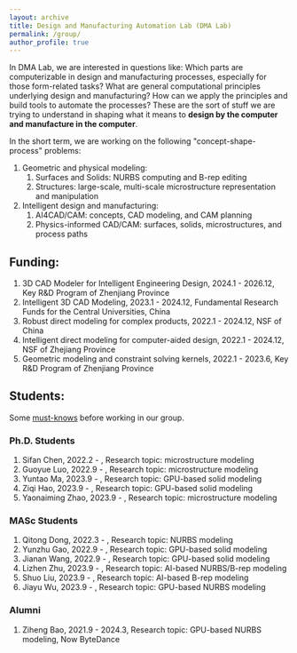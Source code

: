 ```yaml
---
layout: archive
title: Design and Manufacturing Automation Lab (DMA Lab)
permalink: /group/
author_profile: true
---
```


In DMA Lab, we are interested in questions like: Which parts are computerizable in design and manufacturing processes, especially for those form-related tasks? What are general computational principles underlying design and manufacturing? How can we apply the principles and build tools to automate the processes? These are the sort of stuff we are trying to understand in shaping what it means to **design by the computer and manufacture in the computer**.

<!-- 如何进行跨媒体表达？如何实现大数据融合、匹配与协同计算？如何得出人工智能感知、推理、决策的高效模型？如何实现更具有感受、理解与交互能力的智能系统？ -->

<!-- In the short term, we are working on the following "form-process-property" problems:
1. Geometric modeling of curves, surfaces, solids, and microstructures:
    1. NURBS/B-rep computing, learning, and optimization
    1. Generative/Direct solid modeling
    1. Microstructures modeling (microstructure and microsurfaces)
1. With applied research on:
    1. Intelligent and intuitive CAD
    1. Virtual manufacturing (tool path planning, machining/3D printing simulation and optimization) -->

In the short term, we are working on the following "concept-shape-process" problems:
1. Geometric and physical modeling:
    1. Surfaces and Solids: NURBS computing and B-rep editing
    1. Structures: large-scale, multi-scale microstructure representation and manipulation
1. Intelligent design and manufacturing:
    1. AI4CAD/CAM: concepts, CAD modeling, and CAM planning
    1. Physics-informed CAD/CAM: surfaces, solids, microstructures, and process paths

## Funding:
1. 3D CAD Modeler for Intelligent Engineering Design, 2024.1 - 2026.12, Key R&D Program of Zhenjiang Province
1. Intelligent 3D CAD Modeling, 2023.1 - 2024.12, Fundamental Research Funds for the Central Universities, China
1. Robust direct modeling for complex products, 2022.1 - 2024.12, NSF of China
1. Intelligent direct modeling for computer-aided design, 2022.1 - 2024.12, NSF of Zhejiang Province
1. Geometric modeling and constraint solving kernels, 2022.1 - 2023.6, Key R&D Program of Zhenjiang Province

## Students:
Some [must-knows](must_knows.md) before working in our group.

### Ph.D. Students
1. Sifan Chen, 2022.2 - , Research topic: microstructure modeling
1. Guoyue Luo, 2022.9 - , Research topic: microstructure modeling
1. Yuntao Ma, 2023.9 - , Research topic: GPU-based solid modeling
1. Ziqi Hao, 2023.9 - , Research topic: GPU-based solid modeling
1. Yaonaiming Zhao, 2023.9 - , Research topic: microstructure modeling

### MASc Students
1. Qitong Dong, 2022.3 - , Research topic: NURBS modeling
1. Yunzhu Gao, 2022.9 - , Research topic: GPU-based solid modeling
1. Jianan Wang, 2022.9 - , Research topic: GPU-based solid modeling
1. Lizhen Zhu, 2023.9 - , Research topic: AI-based NURBS/B-rep modeling
1. Shuo Liu, 2023.9 - , Research topic: AI-based B-rep modeling
1. Jiayu Wu, 2023.9 - , Research topic: GPU-based NURBS modeling


### Alumni
1. Ziheng Bao, 2021.9 - 2024.3, Research topic: GPU-based NURBS modeling, Now ByteDance







<!-- 
## Locations of key files/directories

* Basic config options: _config.yml
* Top navigation bar config: _data/navigation.yml
* Single pages: _pages/
* Collections of pages are .md or .html files in:
  * _publications/
  * _portfolio/
  * _posts/
  * _teaching/
  * _talks/
* Footer: _includes/footer.html
* Static files (like PDFs): /files/
* Profile image (can set in _config.yml): images/profile.png

## Tips and hints

* Name a file ".md" to have it render in markdown, name it ".html" to render in HTML.
* Go to the [commit list](https://github.com/academicpages/academicpages.github.io/commits/master) (on your repo) to find the last version Github built with Jekyll. 
  * Green check: successful build
  * Orange circle: building
  * Red X: error
  * No icon: not built

## Resources
 * [Liquid syntax guide](https://shopify.github.io/liquid/tags/control-flow/)

## Markdown guide

### Header three

#### Header four

##### Header five

###### Header six

## Blockquotes

Single line blockquote:

> Quotes are cool.

## Tables

### Table 1

| Entry            | Item   |                                                              |
| --------         | ------ | ------------------------------------------------------------ |
| [John Doe](#)    | 2016   | Description of the item in the list                          |
| [Jane Doe](#)    | 2019   | Description of the item in the list                          |
| [Doe Doe](#)     | 2022   | Description of the item in the list                          |

### Table 2

| Header1 | Header2 | Header3 |
|:--------|:-------:|--------:|
| cell1   | cell2   | cell3   |
| cell4   | cell5   | cell6   |
|-----------------------------|
| cell1   | cell2   | cell3   |
| cell4   | cell5   | cell6   |
|=============================|
| Foot1   | Foot2   | Foot3   |

## Definition Lists

Definition List Title
:   Definition list division.

Startup
:   A startup company or startup is a company or temporary organization designed to search for a repeatable and scalable business model.

#dowork
:   Coined by Rob Dyrdek and his personal body guard Christopher "Big Black" Boykins, "Do Work" works as a self motivator, to motivating your friends.

Do It Live
:   I'll let Bill O'Reilly [explain](https://www.youtube.com/watch?v=O_HyZ5aW76c "We'll Do It Live") this one.

## Unordered Lists (Nested)

  * List item one 
      * List item one 
          * List item one
          * List item two
          * List item three
          * List item four
      * List item two
      * List item three
      * List item four
  * List item two
  * List item three
  * List item four

## Ordered List (Nested)

  1. List item one 
      1. List item one 
          1. List item one
          2. List item two
          3. List item three
          4. List item four
      2. List item two
      3. List item three
      4. List item four
  2. List item two
  3. List item three
  4. List item four

## Buttons

Make any link standout more when applying the `.btn` class.

## Notices

**Watch out!** You can also add notices by appending `{: .notice}` to a paragraph.
{: .notice}

## HTML Tags

### Address Tag

<address>
  1 Infinite Loop<br /> Cupertino, CA 95014<br /> United States
</address>

### Anchor Tag (aka. Link)

This is an example of a [link](http://github.com "Github").

### Abbreviation Tag

The abbreviation CSS stands for "Cascading Style Sheets".

*[CSS]: Cascading Style Sheets

### Cite Tag

"Code is poetry." ---<cite>Automattic</cite>

### Code Tag

You will learn later on in these tests that `word-wrap: break-word;` will be your best friend.

### Strike Tag

This tag will let you <strike>strikeout text</strike>.

### Emphasize Tag

The emphasize tag should _italicize_ text.

### Insert Tag

This tag should denote <ins>inserted</ins> text.

### Keyboard Tag

This scarcely known tag emulates <kbd>keyboard text</kbd>, which is usually styled like the `<code>` tag.

### Preformatted Tag

This tag styles large blocks of code.

<pre>
.post-title {
  margin: 0 0 5px;
  font-weight: bold;
  font-size: 38px;
  line-height: 1.2;
  and here's a line of some really, really, really, really long text, just to see how the PRE tag handles it and to find out how it overflows;
}
</pre>

### Quote Tag

<q>Developers, developers, developers&#8230;</q> &#8211;Steve Ballmer

### Strong Tag

This tag shows **bold text**.

### Subscript Tag

Getting our science styling on with H<sub>2</sub>O, which should push the "2" down.

### Superscript Tag

Still sticking with science and Isaac Newton's E = MC<sup>2</sup>, which should lift the 2 up.

### Variable Tag

This allows you to denote <var>variables</var>. -->
